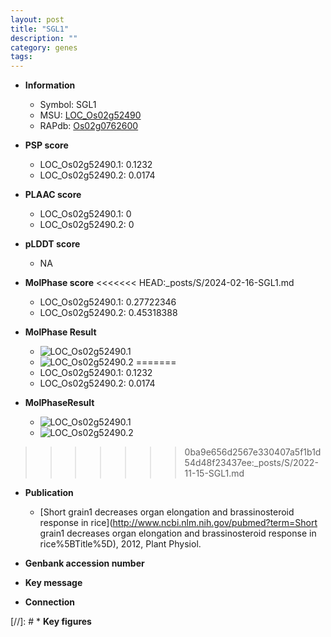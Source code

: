 ```yaml
---
layout: post
title: "SGL1"
description: ""
category: genes
tags: 
---
```


* **Information**  
    + Symbol: SGL1  
    + MSU: [LOC_Os02g52490](http://rice.plantbiology.msu.edu/cgi-bin/ORF_infopage.cgi?orf=LOC_Os02g52490)  
    + RAPdb: [Os02g0762600](http://rapdb.dna.affrc.go.jp/viewer/gbrowse_details/irgsp1?name=Os02g0762600)  

* **PSP score**  
    + LOC_Os02g52490.1: 0.1232 
    + LOC_Os02g52490.2: 0.0174 

* **PLAAC score**  
    + LOC_Os02g52490.1: 0 
    + LOC_Os02g52490.2: 0 

* **pLDDT score**
    + NA


* **MolPhase score**
<<<<<<< HEAD:_posts/S/2024-02-16-SGL1.md
    + LOC_Os02g52490.1: 0.27722346
    + LOC_Os02g52490.2: 0.45318388

* **MolPhase Result**
    + ![LOC_Os02g52490.1](https://304243504.github.io/Pictures/LOC_Os02g/LOC_Os02g52490.1.png)
    + ![LOC_Os02g52490.2](https://304243504.github.io/Pictures/LOC_Os02g/LOC_Os02g52490.2.png)
=======
    + LOC_Os02g52490.1: 0.1232
    + LOC_Os02g52490.2: 0.0174

* **MolPhaseResult**
    + ![LOC_Os02g52490.1](https://ricepsp.github.io/pictures/LOC_Os02g/LOC_Os02g52490.1.png)
    + ![LOC_Os02g52490.2](https://ricepsp.github.io/pictures/LOC_Os02g/LOC_Os02g52490.2.png)
>>>>>>> 0ba9e656d2567e330407a5f1b1d54d48f23437ee:_posts/S/2022-11-15-SGL1.md

* **Publication**  
    + [Short grain1 decreases organ elongation and brassinosteroid response in rice](http://www.ncbi.nlm.nih.gov/pubmed?term=Short grain1 decreases organ elongation and brassinosteroid response in rice%5BTitle%5D), 2012, Plant Physiol.

* **Genbank accession number**  

* **Key message**  

* **Connection**  

[//]: # * **Key figures**  


